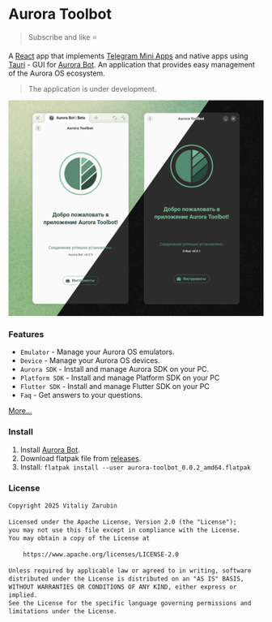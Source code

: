 # Aurora Toolbot

> Subscribe and like ⭐

A [React](https://react.dev/) app that implements [Telegram Mini Apps](https://core.telegram.org/bots/webapps) and native apps using [Tauri](https://v2.tauri.app/) - GUI for [Aurora Bot](https://github.com/keygenqt/aurora-bot). An application that provides easy management of the Aurora OS ecosystem.

> The application is under development.

![preview](data/preview.png)

### Features

- `Emulator` - Manage your Aurora OS emulators.
- `Device` - Manage your Aurora OS devices.
- `Aurora SDK` - Install and manage Aurora SDK on your PC.
- `Platform SDK` - Install and manage Platform SDK on your PC
- `Flutter SDK` - Install and manage Flutter SDK on your PC
- `Faq` - Get answers to your questions.

[More...](https://aurora-bot.keygenqt.com/book/aurora-toolbot/about.html)

### Install

1. Install [Aurora Bot](https://github.com/keygenqt/aurora-bot).
3. Download flatpak file from [releases](https://github.com/keygenqt/aurora-toolbot/releases).
4. Install: `flatpak install --user aurora-toolbot_0.0.2_amd64.flatpak`

### License

```
Copyright 2025 Vitaliy Zarubin

Licensed under the Apache License, Version 2.0 (the "License");
you may not use this file except in compliance with the License.
You may obtain a copy of the License at

    https://www.apache.org/licenses/LICENSE-2.0

Unless required by applicable law or agreed to in writing, software
distributed under the License is distributed on an "AS IS" BASIS,
WITHOUT WARRANTIES OR CONDITIONS OF ANY KIND, either express or implied.
See the License for the specific language governing permissions and
limitations under the License.
```
